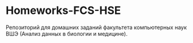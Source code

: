 # Homeworks-FCS-HSE
Репозиторий для домашних заданий факультета компьютерных наук ВШЭ (Анализ данных в биологии и медицине).

